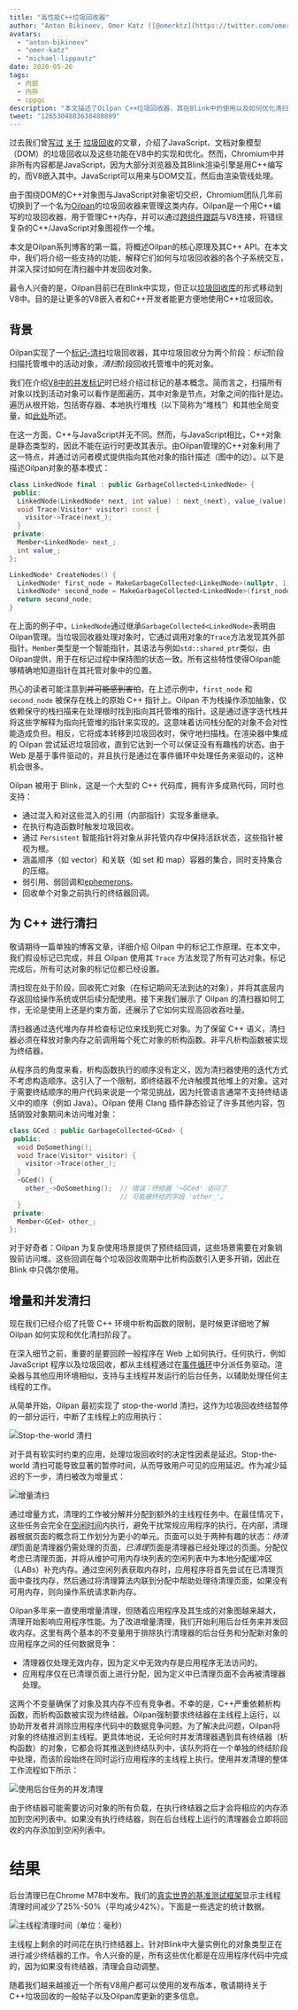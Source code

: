 ```yaml
---
title: "高性能C++垃圾回收器"
author: "Anton Bikineev, Omer Katz ([@omerktz](https://twitter.com/omerktz)), 和 Michael Lippautz ([@mlippautz](https://twitter.com/mlippautz))，C++内存专家"
avatars:
  - "anton-bikineev"
  - "omer-katz"
  - "michael-lippautz"
date: 2020-05-26
tags:
  - 内部
  - 内存
  - cppgc
description: "本文描述了Oilpan C++垃圾回收器，其在Blink中的使用以及如何优化清扫，即释放不可达内存的过程。"
tweet: "1265304883638480899"
---
```


过去我们曾[写过](https://v8.dev/blog/trash-talk) [关于](https://v8.dev/blog/concurrent-marking) [垃圾回收](https://v8.dev/blog/tracing-js-dom)的文章，介绍了JavaScript、文档对象模型（DOM）的垃圾回收以及这些功能在V8中的实现和优化。然而，Chromium中并非所有内容都是JavaScript，因为大部分浏览器及其Blink渲染引擎是用C++编写的，而V8嵌入其中。JavaScript可以用来与DOM交互，然后由渲染管线处理。

<!--truncate-->
由于围绕DOM的C++对象图与JavaScript对象密切交织，Chromium团队几年前切换到了一个名为[Oilpan](https://www.youtube.com/watch?v=_uxmEyd6uxo)的垃圾回收器来管理这类内存。Oilpan是一个用C++编写的垃圾回收器，用于管理C++内存，并可以通过[跨组件跟踪](https://research.google/pubs/pub47359/)与V8连接，将错综复杂的C++/JavaScript对象图视作一个堆。

本文是Oilpan系列博客的第一篇，将概述Oilpan的核心原理及其C++ API。在本文中，我们将介绍一些支持的功能，解释它们如何与垃圾回收器的各个子系统交互，并深入探讨如何在清扫器中并发回收对象。

最令人兴奋的是，Oilpan目前已在Blink中实现，但正以[垃圾回收库](https://chromium.googlesource.com/v8/v8.git/+/HEAD/include/cppgc/)的形式移动到V8中。目的是让更多的V8嵌入者和C++开发者能更方便地使用C++垃圾回收。

## 背景

Oilpan实现了一个[标记-清扫](https://en.wikipedia.org/wiki/Tracing_garbage_collection)垃圾回收器，其中垃圾回收分为两个阶段：*标记*阶段扫描托管堆中的活动对象，*清扫*阶段回收托管堆中的死对象。

我们在介绍[V8中的并发标记](https://v8.dev/blog/concurrent-marking)时已经介绍过标记的基本概念。简而言之，扫描所有对象以找到活动对象可以看作是图遍历，其中对象是节点，对象之间的指针是边。遍历从根开始，包括寄存器、本地执行堆栈（以下简称为“堆栈”）和其他全局变量，如[此处](https://v8.dev/blog/concurrent-marking#background)所述。

在这一方面，C++与JavaScript并无不同。然而，与JavaScript相比，C++对象是静态类型的，因此不能在运行时更改其表示。由Oilpan管理的C++对象利用了这一特点，并通过访问者模式提供指向其他对象的指针描述（图中的边）。以下是描述Oilpan对象的基本模式：

```cpp
class LinkedNode final : public GarbageCollected<LinkedNode> {
 public:
  LinkedNode(LinkedNode* next, int value) : next_(next), value_(value) {}
  void Trace(Visitor* visitor) const {
    visitor->Trace(next_);
  }
 private:
  Member<LinkedNode> next_;
  int value_;
};

LinkedNode* CreateNodes() {
  LinkedNode* first_node = MakeGarbageCollected<LinkedNode>(nullptr, 1);
  LinkedNode* second_node = MakeGarbageCollected<LinkedNode>(first_node, 2);
  return second_node;
}
```

在上面的例子中，`LinkedNode`通过继承`GarbageCollected<LinkedNode>`表明由Oilpan管理。当垃圾回收器处理对象时，它通过调用对象的`Trace`方法发现其外部指针。`Member`类型是一个智能指针，其语法与例如`std::shared_ptr`类似，由Oilpan提供，用于在标记过程中保持图的状态一致。所有这些特性使得Oilpan能够精确地知道指针在其托管对象中的位置。

热心的读者可能注意到~~并可能感到害怕~~，在上述示例中，`first_node` 和 `second_node` 被保存在栈上的原始 C++ 指针上。Oilpan 不为栈操作添加抽象，仅依赖保守的栈扫描来在处理根时找到指向其托管堆的指针。这是通过逐字迭代栈并将这些字解释为指向托管堆的指针来实现的。这意味着访问栈分配的对象不会对性能造成负担。相反，它将成本转移到垃圾回收时，保守地扫描栈。在渲染器中集成的 Oilpan 尝试延迟垃圾回收，直到它达到一个可以保证没有有趣栈的状态。由于 Web 是基于事件驱动的，并且执行是通过在事件循环中处理任务来驱动的，这种机会很多。

Oilpan 被用于 Blink，这是一个大型的 C++ 代码库，拥有许多成熟代码，同时也支持：

- 通过混入和对这些混入的引用（内部指针）实现多重继承。
- 在执行构造函数时触发垃圾回收。
- 通过 `Persistent` 智能指针将对象从非托管内存中保持活跃状态，这些指针被视为根。
- 涵盖顺序（如 vector）和关联（如 set 和 map）容器的集合，同时支持集合的压缩。
- 弱引用、弱回调和[ephemerons](https://en.wikipedia.org/wiki/Ephemeron)。
- 回收单个对象之前执行的终结器回调。

## 为 C++ 进行清扫

敬请期待一篇单独的博客文章，详细介绍 Oilpan 中的标记工作原理。在本文中，我们假设标记已完成，并且 Oilpan 使用其 `Trace` 方法发现了所有可达对象。标记完成后，所有可达对象的标记位都已经设置。

清扫现在处于阶段，回收死亡对象（在标记期间无法到达的对象），并将其底层内存返回给操作系统或供后续分配使用。接下来我们展示了 Oilpan 的清扫器如何工作，无论是使用上还是约束方面，还展示了它如何实现高回收吞吐量。

清扫器通过迭代堆内存并检查标记位来找到死亡对象。为了保留 C++ 语义，清扫器必须在释放对象内存之前调用每个死亡对象的析构函数。非平凡析构函数被实现为终结器。

从程序员的角度来看，析构函数执行的顺序没有定义，因为清扫器使用的迭代方式不考虑构造顺序。这引入了一个限制，即终结器不允许触摸其他堆上的对象。这对于需要终结顺序的用户代码来说是一个常见挑战，因为托管语言通常不支持终结语义中的顺序（例如 Java）。Oilpan 使用 Clang 插件静态验证了许多其他内容，包括销毁对象期间未访问堆对象：

```cpp
class GCed : public GarbageCollected<GCed> {
 public:
  void DoSomething();
  void Trace(Visitor* visitor) {
    visitor->Trace(other_);
  }
  ~GCed() {
    other_->DoSomething();  // 错误：终结器 '~GCed' 访问了
                            // 可能被终结的字段 'other_'。
  }
 private:
  Member<GCed> other_;
};
```

对于好奇者：Oilpan 为复杂使用场景提供了预终结回调，这些场景需要在对象销毁前访问堆。这些回调在每个垃圾回收周期中比析构函数引入更多开销，因此在 Blink 中只偶尔使用。

## 增量和并发清扫

现在我们已经介绍了托管 C++ 环境中析构函数的限制，是时候更详细地了解 Oilpan 如何实现和优化清扫阶段了。

在深入细节之前，重要的是要回顾一般程序在 Web 上如何执行。任何执行，例如 JavaScript 程序以及垃圾回收，都从主线程通过在[事件循环](https://en.wikipedia.org/wiki/Event_loop)中分派任务驱动。渲染器与其他应用环境相似，支持与主线程并发运行的后台任务，以辅助处理任何主线程的工作。

从简单开始，Oilpan 最初实现了 stop-the-world 清扫，这作为垃圾回收终结暂停的一部分运行，中断了主线程上的应用执行：

![Stop-the-world 清扫](/_img/high-performance-cpp-gc/stop-the-world-sweeping.svg)

对于具有软实时约束的应用，处理垃圾回收时的决定性因素是延迟。Stop-the-world 清扫可能导致显著的暂停时间，从而导致用户可见的应用延迟。作为减少延迟的下一步，清扫被改为增量式：

![增量清扫](/_img/high-performance-cpp-gc/incremental-sweeping.svg)

通过增量方式，清理的工作被分解并分配到额外的主线程任务中。在最佳情况下，这些任务会完全在[空闲时间](https://research.google/pubs/pub45361/)内执行，避免干扰常规应用程序的执行。在内部，清理器根据页面的概念将工作划分为更小的单元。页面可以处于两种有趣的状态：*待清理*页面是清理器仍需处理的页面，*已清理*页面是清理器已经处理过的页面。分配仅考虑已清理页面，并将从维护可用内存块列表的空闲列表中为本地分配缓冲区（LABs）补充内存。通过空闲列表获取内存时，应用程序将首先尝试在已清理页面中查找内存，然后通过将清理算法内联到分配中帮助处理待清理页面，如果没有可用内存，则向操作系统请求新内存。

Oilpan多年来一直使用增量清理，但随着应用程序及其生成的对象图越来越大，清理开始影响应用程序性能。为了改进增量清理，我们开始利用后台任务来并发回收内存。这里有两个基本的不变量用于排除执行清理器的后台任务和分配新对象的应用程序之间的任何数据竞争：

- 清理器仅处理无效内存，因为定义中无效内存是应用程序无法访问的。
- 应用程序仅在已清理页面上进行分配，因为定义中已清理页面不会再被清理器处理。

这两个不变量确保了对象及其内存不应有竞争者。不幸的是，C++严重依赖析构函数，而析构函数被实现为终结器。Oilpan强制要求终结器在主线程上运行，以协助开发者并消除应用程序代码中的数据竞争问题。为了解决此问题，Oilpan将对象的终结推迟到主线程。更具体地说，无论何时并发清理器遇到具有终结器（析构函数）的对象，它都会将其推送到终结队列中，该队列将在一个单独的终结阶段中处理，而该阶段始终在同时运行应用程序的主线程上执行。使用并发清理的整体工作流程如下所示：

![使用后台任务的并发清理](/_img/high-performance-cpp-gc/concurrent-sweeping.svg)

由于终结器可能需要访问对象的所有负载，在执行终结器之后才会将相应的内存添加到空闲列表中。如果没有执行终结器，则在后台线程上运行的清理器会立即将回收的内存添加到空闲列表中。

# 结果

后台清理已在Chrome M78中发布。我们的[真实世界的基准测试框架](https://v8.dev/blog/real-world-performance)显示主线程清理时间减少了25%-50%（平均减少42%）。下面是一些选定的统计数据。

![主线程清理时间（单位：毫秒）](/_img/high-performance-cpp-gc/results.svg)

主线程上剩余的时间花在执行终结器上。针对Blink中大量实例化的对象类型正在进行减少终结器的工作。令人兴奋的是，所有这些优化都是在应用程序代码中完成的，因为如果没有终结器，清理会自动调整。

随着我们越来越接近一个所有V8用户都可以使用的发布版本，敬请期待关于C++垃圾回收的一般帖子以及Oilpan库更新的更多信息。
